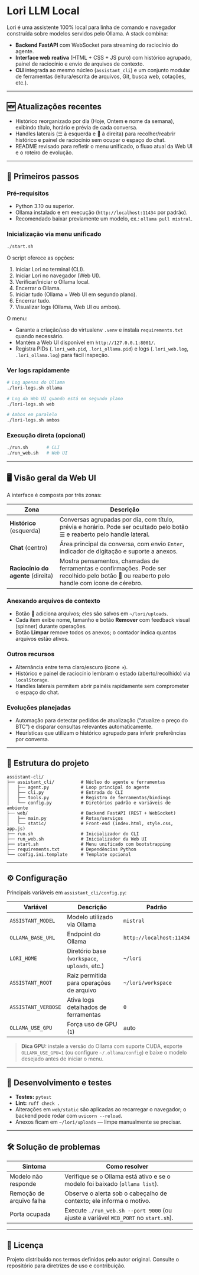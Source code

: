 # Lori LLM Local

Lori é uma assistente 100% local para linha de comando e navegador construída sobre modelos servidos pelo Ollama. A stack combina:

- **Backend FastAPI** com WebSocket para streaming do raciocínio do agente.
- **Interface web reativa** (HTML + CSS + JS puro) com histórico agrupado, painel de raciocínio e envio de arquivos de contexto.
- **CLI** integrada ao mesmo núcleo (`assistant_cli`) e um conjunto modular de ferramentas (leitura/escrita de arquivos, Git, busca web, cotações, etc.).

---

## 🆕 Atualizações recentes

- Histórico reorganizado por dia (Hoje, Ontem e nome da semana), exibindo título, horário e prévia de cada conversa.
- Handles laterais (☰ à esquerda e 🧠 à direita) para recolher/reabrir histórico e painel de raciocínio sem ocupar o espaço do chat.
- README revisado para refletir o menu unificado, o fluxo atual da Web UI e o roteiro de evolução.

---

## 🚀 Primeiros passos

### Pré-requisitos

- Python 3.10 ou superior.
- Ollama instalado e em execução (`http://localhost:11434` por padrão).
- Recomendado baixar previamente um modelo, ex.: `ollama pull mistral`.

### Inicialização via menu unificado

```bash
./start.sh
```

O script oferece as opções:

1. Iniciar Lori no terminal (CLI).
2. Iniciar Lori no navegador (Web UI).
3. Verificar/iniciar o Ollama local.
4. Encerrar o Ollama.
5. Iniciar tudo (Ollama + Web UI em segundo plano).
6. Encerrar tudo.
7. Visualizar logs (Ollama, Web UI ou ambos).

O menu:

- Garante a criação/uso do virtualenv `.venv` e instala `requirements.txt` quando necessário.
- Mantém a Web UI disponível em `http://127.0.0.1:8001/`.
- Registra PIDs (`.lori_web.pid`, `.lori_ollama.pid`) e logs (`.lori_web.log`, `.lori_ollama.log`) para fácil inspeção.

### Ver logs rapidamente

```bash
# Log apenas do Ollama
./lori-logs.sh ollama

# Log da Web UI quando está em segundo plano
./lori-logs.sh web

# Ambos em paralelo
./lori-logs.sh ambos
```

### Execução direta (opcional)

```bash
./run.sh       # CLI
./run_web.sh   # Web UI
```

---

## 🖥️ Visão geral da Web UI

A interface é composta por três zonas:

| Zona | Descrição |
| --- | --- |
| **Histórico** (esquerda) | Conversas agrupadas por dia, com título, prévia e horário. Pode ser ocultado pelo botão ☰ e reaberto pelo handle lateral. |
| **Chat** (centro) | Área principal da conversa, com envio `Enter`, indicador de digitação e suporte a anexos. |
| **Raciocínio do agente** (direita) | Mostra pensamentos, chamadas de ferramentas e confirmações. Pode ser recolhido pelo botão 🧠 ou reaberto pelo handle com ícone de cérebro. |

### Anexando arquivos de contexto

- Botão 📎 adiciona arquivos; eles são salvos em `~/lori/uploads`.
- Cada item exibe nome, tamanho e botão **Remover** com feedback visual (spinner) durante operações.
- Botão **Limpar** remove todos os anexos; o contador indica quantos arquivos estão ativos.

### Outros recursos

- Alternância entre tema claro/escuro (ícone ◑).
- Histórico e painel de raciocínio lembram o estado (aberto/recolhido) via `localStorage`.
- Handles laterais permitem abrir painéis rapidamente sem comprometer o espaço do chat.

### Evoluções planejadas

- Automação para detectar pedidos de atualização (“atualize o preço do BTC”) e disparar consultas relevantes automaticamente.
- Heurísticas que utilizam o histórico agrupado para inferir preferências por conversa.

---

## 📁 Estrutura do projeto

```
assistant-cli/
├── assistant_cli/          # Núcleo do agente e ferramentas
│   ├── agent.py            # Loop principal do agente
│   ├── cli.py              # Entrada do CLI
│   ├── tools.py            # Registro de ferramentas/bindings
│   └── config.py           # Diretórios padrão e variáveis de ambiente
├── web/                    # Backend FastAPI (REST + WebSocket)
│   ├── main.py             # Rotas/serviços
│   └── static/             # Front-end (index.html, style.css, app.js)
├── run.sh                  # Inicializador do CLI
├── run_web.sh              # Inicializador da Web UI
├── start.sh                # Menu unificado com bootstrapping
├── requirements.txt        # Dependências Python
└── config.ini.template     # Template opcional
```

---

## ⚙️ Configuração

Principais variáveis em `assistant_cli/config.py`:

| Variável | Descrição | Padrão |
| --- | --- | --- |
| `ASSISTANT_MODEL` | Modelo utilizado via Ollama | `mistral` |
| `OLLAMA_BASE_URL` | Endpoint do Ollama | `http://localhost:11434` |
| `LORI_HOME` | Diretório base (`workspace`, `uploads`, etc.) | `~/lori` |
| `ASSISTANT_ROOT` | Raiz permitida para operações de arquivo | `~/lori/workspace` |
| `ASSISTANT_VERBOSE` | Ativa logs detalhados de ferramentas | `0` |
| `OLLAMA_USE_GPU` | Força uso de GPU (`1`) | auto |

> **Dica GPU:** instale a versão do Ollama com suporte CUDA, exporte `OLLAMA_USE_GPU=1` (ou configure `~/.ollama/config`) e baixe o modelo desejado antes de iniciar o menu.

---

## 🧪 Desenvolvimento e testes

- **Testes:** `pytest`
- **Lint:** `ruff check .`
- Alterações em `web/static` são aplicadas ao recarregar o navegador; o backend pode rodar com `uvicorn --reload`.
- Anexos ficam em `~/lori/uploads` — limpe manualmente se precisar.

---

## 🛠️ Solução de problemas

| Sintoma | Como resolver |
| --- | --- |
| Modelo não responde | Verifique se o Ollama está ativo e se o modelo foi baixado (`ollama list`). |
| Remoção de arquivo falha | Observe o alerta sob o cabeçalho de contexto; ele informa o motivo. |
| Porta ocupada | Execute `./run_web.sh --port 9000` (ou ajuste a variável `WEB_PORT` no `start.sh`). |

---

## 📄 Licença

Projeto distribuído nos termos definidos pelo autor original. Consulte o repositório para diretrizes de uso e contribuição.
